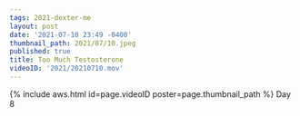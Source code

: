 ```yaml
---
tags: 2021-dexter-me
layout: post
date: '2021-07-10 23:49 -0400'
thumbnail_path: 2021/07/10.jpeg
published: true
title: Too Much Testosterone
videoID: '2021/20210710.mov'
---
```


{% include aws.html id=page.videoID poster=page.thumbnail_path %}
Day 8